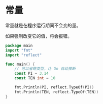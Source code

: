 # 常量

常量就是在程序运行期间不会变的量。

如果强制改变它的值，将会报错。

<div class="run"></div>

```go
package main
import "fmt"
import "reflect"

func main() {
    // 可以省略类型，让 Go 自动推断
    const PI = 3.14
    const TEN int = 10

    fmt.Println(PI, reflect.TypeOf(PI))
    fmt.Println(TEN, reflect.TypeOf(TEN))
}
```
